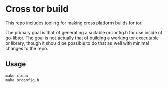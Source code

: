 # Cross tor build

This repo includes tooling for making cross platform builds for tor.

The primary goal is that of generating a suitable orconfig.h for use inside of
go-libtor. The goal is not actually that of building a working tor executable
or library, though it should be possible to do that as well with minimal
changes to the repo.

## Usage

```
make clean
make orconfig.h
```
